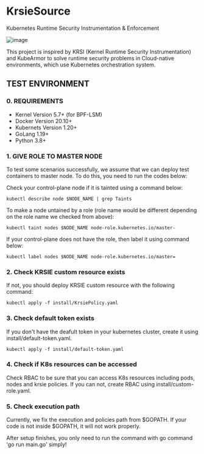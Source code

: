 # KrsieSource
Kubernetes Runtime Security Instrumentation &amp; Enforcement

![image](https://github.com/g-song-i/blog_image/assets/57793091/f3dd96e2-17bb-494d-9b65-fda390f3d8b6)

This project is inspired by KRSI (Kernel Runtime Security Instrumentation) and KubeArmor to solve runtime security problems in Cloud-native environments, which use Kubernetes orchestration system.



## TEST ENVIRONMENT


### 0. REQUIREMENTS  

   - Kernel Version 5.7+ (for BPF-LSM)
   - Docker Version 20.10+
   - Kubernets Version 1.20+
   - GoLang 1.19+ 
   - Python 3.8+

### 1. GIVE ROLE TO MASTER NODE  

To test some scenarios successfully, we assume that we can deploy test containers to master node. To do this, you need to run the codes below:

Check your control-plane node if it is tainted using a command below:
```
kubectl describe node $NODE_NAME | grep Taints
```

To make a node untained by a role (role name would be different depending on the role name we checked from above):
```
kubectl taint nodes $NODE_NAME node-role.kubernetes.io/master-
```

If your control-plane does not have the role, then label it using command below:
```
kubectl label nodes $NODE_NAME node-role.kubernetes.io/master=
```

### 2. Check KRSIE custom resource exists 

If not, you should deploy KRSIE custom resource with the following command:

```
kubectl apply -f install/KrsiePolicy.yaml
```

###  3. Check default token exists 

If you don't have the deafult token in your kubernetes cluster, create it using install/default-token.yaml.

```
kubectl apply -f install/default-token.yaml
```

###  4. Check if K8s resources can be accessed  

Check RBAC to be sure that you can access K8s resources including pods, nodes and krsie policies. If you can not, create RBAC using install/custom-role.yaml.

###  5. Check execution path 

Currently, we fix the execution and policies path from $GOPATH. If your code is not inside $GOPATH, it will not work properly.

After setup finishes, you only need to run the command with go command 'go run main.go' simply!